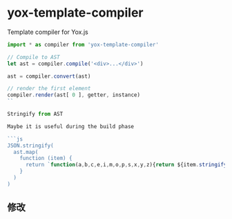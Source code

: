 # yox-template-compiler

Template compiler for Yox.js

```js
import * as compiler from 'yox-template-compiler'

// Compile to AST
let ast = compiler.compile('<div>...</div>')

ast = compiler.convert(ast)

// render the first element
compiler.render(ast[ 0 ], getter, instance)
``

Stringify from AST

Maybe it is useful during the build phase

```js
JSON.stringify(
  ast.map(
    function (item) {
      return `function(a,b,c,e,i,m,o,p,s,x,y,z){return ${item.stringify()}}`
    }
  )
)
```

## 修改


